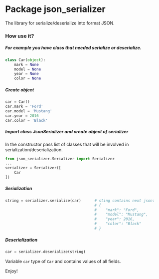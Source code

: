# Package json_serializer

The library for serialize/deserialize into format JSON.

### How use it?

##### For example you have class that needed serialize or deserialize.

```python
class Car(object):
    mark = None
    model = None
    year = None
    color = None
```

##### Create object
```python
car = Car()
car.mark = 'Ford'
car.model = 'Mustang'
car.year = 2016
car.color = 'Black'
```

##### Import class JsonSerializer and create object of serializer

In the constructor pass list of classes that will be involved in serialization/deserialization.

```python
from json_serializer.Serializer import Serializer
...
serializer = Serializer([
    Car
])
```

##### Serialization 

```python
string = serializer.serialize(car)      # sting contains next json:
                                        # {
                                        #    "mark": "Ford",
                                        #    "model": "Mustang",
                                        #    "year": 2016,
                                        #    "color": "Black"
                                        # }
```

##### Deserialization
```python
car = serializer.deserialize(string)

```
Variable `car` type of `Car` and contains values of all fields.

Enjoy!